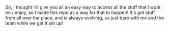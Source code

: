 So, I thought I'd give you all an easy way 
to access all the stuff that I work on / enjoy,
so I made this repo as a way for that to happen!
It's got stuff from all over the place, and is
always evolving, so just bare with me and the 
team while we get it set up!

